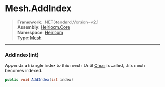 # Mesh.AddIndex

> **Framework**: .NETStandard,Version=v2.1  
> **Assembly**: [Heirloom.Core][0]  
> **Namespace**: [Heirloom][0]  
> **Type**: [Mesh][1]  

--------------------------------------------------------------------------------

### AddIndex(int)

Appends a triangle index to this mesh. Until [Clear][2] is called, this mesh becomes indexed.

```cs
public void AddIndex(int index)
```

[0]: ..\Heirloom.Core.md
[1]: Heirloom.Mesh.md
[2]: Heirloom.Mesh.Clear.md
